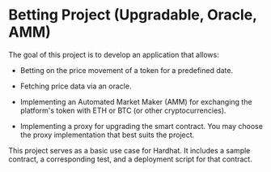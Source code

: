 # Betting Project (Upgradable, Oracle, AMM)


The goal of this project is to develop an application that allows:

- Betting on the price movement of a token for a predefined date.

- Fetching price data via an oracle.

- Implementing an Automated Market Maker (AMM) for exchanging the platform's token with ETH or BTC (or other cryptocurrencies).

- Implementing a proxy for upgrading the smart contract. You may choose the proxy implementation that best suits the project.

This project serves as a basic use case for Hardhat. It includes a sample contract, a corresponding test, and a deployment script for that contract.
